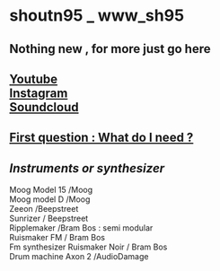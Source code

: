 <h1>shoutn95 _ www_sh95</h1>
<h2>Nothing new , for more just go here</h2>
<h2>
<a href="https://www.youtube.com/channel/UCR99hpq-MqEr7_w247T6UMA?app=desktop">Youtube</a><br />
<a href="https://www.instagram.com/shoutn95">Instagram</a><br />
<a href="https://soundcloud.com/shoutn95">Soundcloud</a></h2>

<h2><u>First question  : What do I need ?</u></h2>
<h3>
<h2><i>Instruments or synthesizer</i></h2>
<p>Moog Model 15 /Moog<br />
Moog model D /Moog<br />
Zeeon /Beepstreet<br />
Sunrizer / Beepstreet<br />
Ripplemaker /Bram Bos : semi modular<br /> 
Ruismaker FM / Bram Bos<br /> Fm synthesizer
Ruismaker Noir / Bram Bos <br /> Drum machine
Axon 2 /AudioDamage
</p>
</h3>